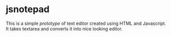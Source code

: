 # jsnotepad
This is a simple *prototype* of text editor created using HTML and Javascript. 
It takes textarea and converts it into nice looking editor.
